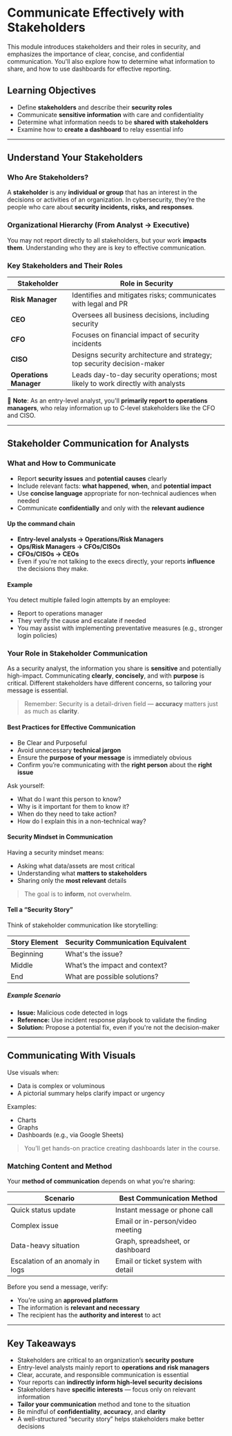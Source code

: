 # **Communicate Effectively with Stakeholders**

This module introduces stakeholders and their roles in security, and emphasizes the importance of clear, concise, and confidential communication. You'll also explore how to determine what information to share, and how to use dashboards for effective reporting.

## **Learning Objectives**

- Define **stakeholders** and describe their **security roles**
- Communicate **sensitive information** with care and confidentiality
- Determine what information needs to be **shared with stakeholders**
- Examine how to **create a dashboard** to relay essential info

---

## **Understand Your Stakeholders**

### Who Are Stakeholders?

A **stakeholder** is any **individual or group** that has an interest in the decisions or activities of an organization. In cybersecurity, they’re the people who care about **security incidents, risks, and responses**.

### Organizational Hierarchy (From Analyst → Executive)

You may not report directly to all stakeholders, but your work **impacts them**. Understanding who they are is key to effective communication.

### Key Stakeholders and Their Roles

| **Stakeholder**        | **Role in Security**                                                       |
| ---------------------------- | -------------------------------------------------------------------------------- |
| **Risk Manager**       | Identifies and mitigates risks; communicates with legal and PR                   |
| **CEO**                | Oversees all business decisions, including security                              |
| **CFO**                | Focuses on financial impact of security incidents                                |
| **CISO**               | Designs security architecture and strategy; top security decision-maker          |
| **Operations Manager** | Leads day-to-day security operations; most likely to work directly with analysts |

🔎 **Note**: As an entry-level analyst, you'll **primarily report to operations managers**, who relay information up to C-level stakeholders like the CFO and CISO.

---

## **Stakeholder Communication for Analysts**

### What and How to Communicate

- Report **security issues** and **potential causes** clearly
- Include relevant facts: **what happened**, **when**, and **potential impact**
- Use **concise language** appropriate for non-technical audiences when needed
- Communicate **confidentially** and only with the **relevant audience**

#### Up the command chain

- **Entry-level analysts → Operations/Risk Managers**
- **Ops/Risk Managers → CFOs/CISOs**
- **CFOs/CISOs → CEOs**
- Even if you're not talking to the execs directly, your reports **influence** the decisions they make.

#### Example

You detect multiple failed login attempts by an employee:

- Report to operations manager
- They verify the cause and escalate if needed
- You may assist with implementing preventative measures (e.g., stronger login policies)

### Your Role in Stakeholder Communication

As a security analyst, the information you share is **sensitive** and potentially high-impact. Communicating **clearly**, **concisely**, and with **purpose** is critical. Different stakeholders have different concerns, so tailoring your message is essential.

> Remember: Security is a detail-driven field — **accuracy** matters just as much as **clarity**.

#### Best Practices for Effective Communication

- Be Clear and Purposeful
- Avoid unnecessary **technical jargon**
- Ensure the **purpose of your message** is immediately obvious
- Confirm you’re communicating with the **right person** about the **right issue**

Ask yourself:

- What do I want this person to know?
- Why is it important for them to know it?
- When do they need to take action?
- How do I explain this in a non-technical way?

#### Security Mindset in Communication

Having a security mindset means:

- Asking what data/assets are most critical
- Understanding what **matters to stakeholders**
- Sharing only the **most relevant** details

> The goal is to **inform**, not overwhelm.

#### Tell a “Security Story”

Think of stakeholder communication like storytelling:

| **Story Element** | **Security Communication Equivalent** |
| ----------------------- | ------------------------------------------- |
| Beginning               | What's the issue?                           |
| Middle                  | What’s the impact and context?             |
| End                     | What are possible solutions?                |

##### Example Scenario

- **Issue:** Malicious code detected in logs
- **Reference:** Use incident response playbook to validate the finding
- **Solution:** Propose a potential fix, even if you're not the decision-maker

---

## **Communicating With Visuals**

Use visuals when:

- Data is complex or voluminous
- A pictorial summary helps clarify impact or urgency

Examples:

- Charts
- Graphs
- Dashboards (e.g., via Google Sheets)

> You’ll get hands-on practice creating dashboards later in the course.

### Matching Content and Method

Your **method of communication** depends on what you're sharing:

| **Scenario**               | **Best Communication Method** |
| -------------------------------- | ----------------------------------- |
| Quick status update              | Instant message or phone call       |
| Complex issue                    | Email or in-person/video meeting    |
| Data-heavy situation             | Graph, spreadsheet, or dashboard    |
| Escalation of an anomaly in logs | Email or ticket system with detail  |

Before you send a message, verify:

- You're using an **approved platform**
- The information is **relevant and necessary**
- The recipient has the **authority and interest** to act

---

## **Key Takeaways**

- Stakeholders are critical to an organization’s **security posture**
- Entry-level analysts mainly report to **operations and risk managers**
- Clear, accurate, and responsible communication is essential
- Your reports can **indirectly inform high-level security decisions**
- Stakeholders have **specific interests** — focus only on relevant information
- **Tailor your communication** method and tone to the situation
- Be mindful of **confidentiality**, **accuracy**, and **clarity**
- A well-structured “security story” helps stakeholders make better decisions

